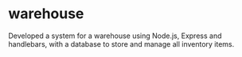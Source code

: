 # warehouse
Developed a system for a warehouse using Node.js, Express and handlebars, with a database to store and manage all inventory items.

